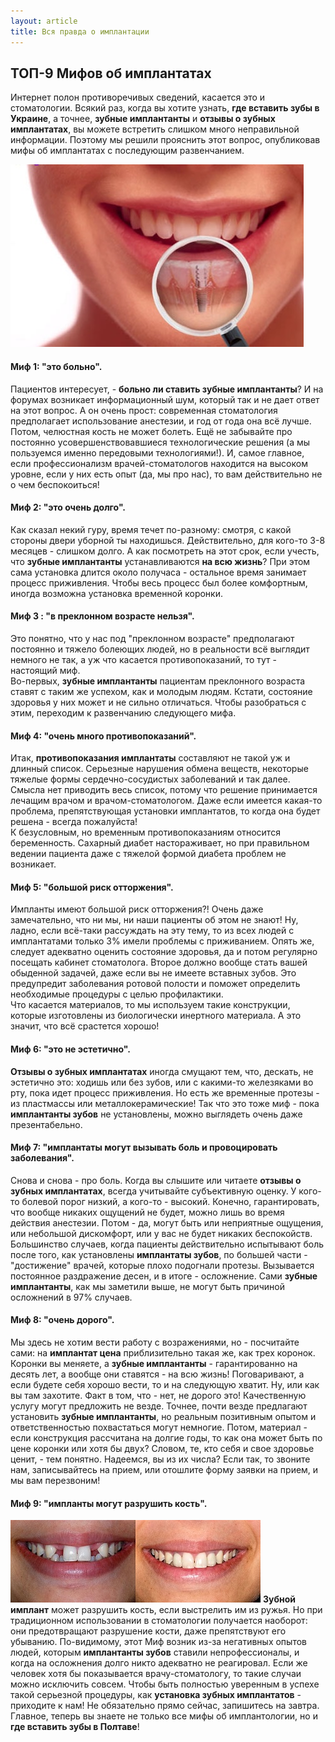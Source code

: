 ```yaml
---
layout: article
title: Вся правда о имплантации
---
```

## ТОП-9 Мифов об имплантатах

Интернет полон противоречивых сведений, касается это и стоматологии. Всякий раз, когда вы хотите узнать, **где вставить зубы в Украине**, а точнее, **зубные имплантанты** и **отзывы о зубных имплантатах**, вы можете встретить слишком много неправильной информации. Поэтому мы решили прояснить этот вопрос, опубликовав мифы об имплантатах с последующим развенчанием.

<span class="image left">![имплантология полтава](/images/implantologija-poltava.jpg)</span>

#### Миф 1: "это больно".

Пациентов интересует, - **больно ли ставить зубные имплантанты**? И на форумах возникает информационный шум, который так и не дает ответ на этот вопрос. А он очень прост: современная стоматология предполагает использование анестезии, и год от года она всё лучше. Потом, челюстная кость не может болеть. Ещё не забывайте про постоянно усовершенствовавшиеся технологические решения (а мы пользуемся именно передовыми технологиями!). И, самое главное, если профессионализм врачей-стоматологов находится на высоком уровне, если у них есть опыт (да, мы про нас), то вам действительно не о чем беспокоиться!  

#### Миф 2: "это очень долго".

Как сказал некий гуру, время течет по-разному: смотря, с какой стороны двери уборной ты находишься. Действительно, для кого-то 3-8 месяцев - слишком долго. А как посмотреть на этот срок, если учесть, что **зубные имплантанты** устанавливаются **на всю жизнь**? При этом сама установка длится около получаса - остальное время занимает процесс приживления. Чтобы весь процесс был более комфортным, иногда возможна установка временной коронки.  

#### Миф 3 : "в преклонном возрасте нельзя".

Это понятно, что у нас под "преклонном возрасте" предполагают постоянно и тяжело болеющих людей, но в реальности всё выглядит немного не так, а уж что касается противопоказаний, то тут - настоящий миф.  
Во-первых, **зубные имплантанты** пациентам преклонного возраста ставят с таким же успехом, как и молодым людям. Кстати, состояние здоровья у них может и не сильно отличаться. Чтобы разобраться с этим, переходим к развенчанию следующего мифа.  

#### Миф 4: "очень много противопоказаний".

Итак, **противопоказания имплантаты** составляют не такой уж и длинный список. Серьезные нарушения обмена веществ, некоторые тяжелые формы сердечно-сосудистых заболеваний и так далее. Смысла нет приводить весь список, потому что решение принимается лечащим врачом и врачом-стоматологом. Даже если имеется какая-то проблема, препятствующая установки имплантатов, то когда она будет решена - всегда пожалуйста!  
К безусловным, но временным противопоказаниям относится беременность. Сахарный диабет настораживает, но при правильном ведении пациента даже с тяжелой формой диабета проблем не возникает.  

#### Миф 5: "большой риск отторжения".

Импланты имеют большой риск отторжения?! Очень даже замечательно, что ни мы, ни наши пациенты об этом не знают! Ну, ладно, если всё-таки рассуждать на эту тему, то из всех людей с имплантатами только 3% имели проблемы с приживанием. Опять же, следует адекватно оценить состояние здоровья, да и потом регулярно посещать кабинет стоматолога. Второе должно вообще стать вашей обыденной задачей, даже если вы не имеете вставных зубов. Это предупредит заболевания ротовой полости и поможет определить необходимые процедуры с целью профилактики.  
Что касается материалов, то мы используем такие конструкции, которые изготовлены из биологически инертного материала. А это значит, что всё срастется хорошо!  

#### Миф 6: "это не эстетично".

**Отзывы о зубных имплантатах** иногда смущают тем, что, дескать, не эстетично это: ходишь или без зубов, или с какими-то железяками во рту, пока идет процесс приживления. Но есть же временные протезы - из пластмассы или металлокерамические! Так что это тоже миф - пока **имплантанты зубов** не установлены, можно выглядеть очень даже презентабельно.  

#### Миф 7: "имплантаты могут вызывать боль и провоцировать заболевания".

Снова и снова - про боль. Когда вы слышите или читаете **отзывы о зубных имплантатах**, всегда учитывайте субъективную оценку. У кого-то болевой порог низкий, а кого-то - высокий. Конечно, гарантировать, что вообще никаких ощущений не будет, можно лишь во время действия анестезии. Потом - да, могут быть или неприятные ощущения, или небольшой дискомфорт, или у вас не будет никаких беспокойств.  
Большинство случаев, когда пациенты действительно испытывают боль после того, как установлены **имплантаты зубов**, по большей части - "достижение" врачей, которые плохо подогнали протезы. Вызывается постоянное раздражение десен, и в итоге - осложнение. Сами **зубные имплантанты**, как мы заметили выше, не могут быть причиной осложнений в 97% случаев.  

#### Миф 8: "очень дорого".

Мы здесь не хотим вести работу с возражениями, но - посчитайте сами: на **имплантат цена** приблизительно такая же, как трех коронок. Коронки вы меняете, а **зубные имплантанты** - гарантированно на десять лет, а вообще они ставятся - на всю жизнь! Поговаривают, а если будете себя хорошо вести, то и на следующую хватит. Ну, или как вы там захотите. Факт в том, что - нет, не дорого это! Качественную услугу могут предложить не везде. Точнее, почти везде предлагают установить **зубные имплантанты**, но реальным позитивным опытом и ответственностью похвастаться могут немногие. Потом, материал - если конструкция рассчитана на долгие годы, то как она может быть по цене коронки или хотя бы двух? Словом, те, кто себя и свое здоровье ценит, - тем понятно. Надеемся, вы из их числа? Если так, то звоните нам, записывайтесь на прием, или отошлите форму заявки на прием, и мы вам перезвоним!  

#### Миф 9: "импланты могут разрушить кость".

<span class="image left">![отзывы о зубных имплантатах](/images/dental-implants-min.jpg)</span>
**Зубной имплант** может разрушить кость, если выстрелить им из ружья. Но при традиционном использовании в стоматологии получается наоборот: они предотвращают разрушение кости, даже препятствуют его убыванию. По-видимому, этот Миф возник из-за негативных опытов людей, которым **имплантанты зубов** ставили непрофессионалы, и когда на осложнения долго никто адекватно не реагировал. Если же человек хотя бы показывается врачу-стоматологу, то такие случаи можно исключить совсем. Чтобы быть полностью уверенным в успехе такой серьезной процедуры, как **установка зубных имплантатов** - приходите к нам! Не обязательно прямо сейчас, запишитесь на завтра. Главное, теперь вы знаете не только все мифы об имплантологии, но и **где вставить зубы в Полтаве**!